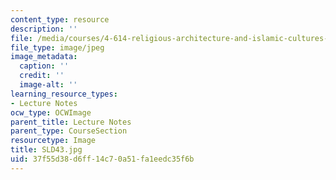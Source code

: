 ```yaml
---
content_type: resource
description: ''
file: /media/courses/4-614-religious-architecture-and-islamic-cultures-fall-2002/37f55d38d6ff14c70a51fa1eedc35f6b_SLD43.jpg
file_type: image/jpeg
image_metadata:
  caption: ''
  credit: ''
  image-alt: ''
learning_resource_types:
- Lecture Notes
ocw_type: OCWImage
parent_title: Lecture Notes
parent_type: CourseSection
resourcetype: Image
title: SLD43.jpg
uid: 37f55d38-d6ff-14c7-0a51-fa1eedc35f6b
---
```


